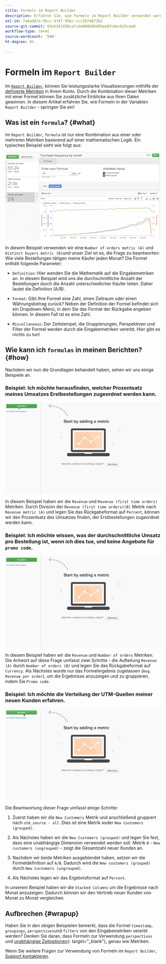 ```yaml
---
title: Formeln im Report Builder
description: Erfahren Sie, wie Formeln im Report Builder verwendet werden können.
exl-id: 7a0ad07a-5bcc-474f-95bc-ccc2b74073b2
source-git-commit: 03a5161930cafcbe600b96465ee0fc0ecb25cae8
workflow-type: tm+mt
source-wordcount: '544'
ht-degree: 0%

---
```


# Formeln im `Report Builder`

Im [`Report Builder`](../../tutorials/using-visual-report-builder.md), können Sie leistungsstarke Visualisierungen mithilfe der [definierte Metriken](../../data-user/reports/ess-manage-data-metrics.md) in Ihrem Konto. Durch die Kombination dieser Metriken mit einer Formel können Sie zusätzliche Einblicke aus Ihren Daten gewinnen. In diesem Artikel erfahren Sie, wie Formeln in der Variablen `Report Builder` - springen Sie ein!

## Was ist ein `formula`? {#what}

Im `Report Builder`, `formula` ist nur eine Kombination aus einer oder mehreren Metriken basierend auf einer mathematischen Logik. Ein typisches Beispiel sieht wie folgt aus:

![](../../assets/formula-example.png)

In diesem Beispiel verwenden wir eine `Number of orders metric (A)` und `Distinct buyers metric (B)`und unser Ziel ist es, die Frage zu beantworten: Wie viele Bestellungen tätigen meine Käufer jeden Monat? Die Formel enthält folgende Parameter:

* `Definition`: Hier wenden Sie die Mathematik auf die Eingabemetriken an. In diesem Beispiel wird uns die durchschnittliche Anzahl der Bestellungen durch die Anzahl unterschiedlicher Käufer teilen. Daher lautet die Definition (A/B).

* `Format`: Gibt Ihre Formel eine Zahl, einen Zeitraum oder einen Währungsbetrag zurück? Neben der Definition der Formel befindet sich ein Dropdown-Menü, in dem Sie das Format der Rückgabe angeben können. In diesem Fall ist es eine Zahl.

* `Miscellaneous`: Der Zeitstempel, die Gruppierungen, Perspektiven und Filter der Formel werden durch die Eingabemetriken vererbt. Hier gibt es nichts zu tun!

## Wie kann ich `formulas` in meinen Berichten? {#how}

Nachdem wir nun die Grundlagen behandelt haben, sehen wir uns einige Beispiele an.

### Beispiel: Ich möchte herausfinden, welcher Prozentsatz meines Umsatzes Erstbestellungen zugeordnet werden kann.

![Verwenden von Formeln zur Ermittlung des Prozentsatzes des Umsatzes, der Erstbestellungen zugeordnet wird](../../assets/first_time_orders.gif)

In diesem Beispiel haben wir die `Revenue` und `Revenue (first time orders)` Metriken. Durch Division der `Revenue (first time orders)(B)` Metrik nach `Revenue metric (A)` und legen Sie das Rückgabeformat auf `Percent`, können wir den Prozentsatz des Umsatzes finden, der Erstbestellungen zugeordnet werden kann.

### Beispiel: Ich möchte wissen, was der durchschnittliche Umsatz pro Bestellung ist, wenn ich dies tue, und keine Angebote für `promo code`.

![Verwenden von Formeln zur Ermittlung des durchschnittlichen Umsatzes pro Bestellung mit und ohne Angebotscodes](../../assets/promo_code.gif)

In diesem Beispiel haben wir die `Revenue` und `Number of orders` Metriken. Die Antwort auf diese Frage umfasst zwei Schritte - die Aufteilung `Revenue (A)` durch `Number of orders (B)` und legen Sie das Rückgabeformat auf `Currency`. Als Nächstes wurde nur das Formelergebnis zugelassen (`Avg. Revenue per order`), um die Ergebnisse anzuzeigen und zu gruppieren, indem Sie `Promo code`.

### Beispiel: Ich möchte die Verteilung der UTM-Quellen meiner neuen Kunden erfahren.

![Verwendung von Formeln zur Suche nach UTM-Quellen neuer Kunden](../../assets/distro.gif)

Die Beantwortung dieser Frage umfasst einige Schritte:

1. Zuerst haben wir die `New Customers` Metrik und anschließend gruppiert nach `utm_source - all`. Dies ist eine Metrik `A`oder `New Customers (grouped)`.

1. Als Nächstes haben wir die `New Customers (grouped)` und legen Sie fest, dass eine unabhängige Dimension verwendet werden soll. Metrik `B` - `New customers (ungrouped)` - zeigt die Gesamtzahl neuer Kunden an.

1. Nachdem wir beide Metriken ausgeblendet haben, setzen wir die Formeldefinition auf `A/B`. Dadurch wird die `New customers (grouped)` durch `New Customers (ungrouped)`.

1. Als Nächstes legen wir das Ergebnisformat auf `Percent`.

In unserem Beispiel haben wir die `Stacked Columns` um die Ergebnisse nach Monat anzuzeigen. Dadurch können wir den Vertrieb neuer Kunden von Monat zu Monat vergleichen.

## Aufbrechen {#wrapup}

Haben Sie in den obigen Beispielen bemerkt, dass die Formel `timestamp`, `groupings`, `perspectives`und `filters` von den Eingabemetriken vererbt werden? Denken Sie daran, dass Formeln zur Verwendung `perspectives` und [unabhängige Zeitoptionen](../../tutorials/time-options-visual-rpt-bldr.md){: target=&quot;_blank&quot;}, genau wie Metriken.

Wenn Sie weitere Fragen zur Verwendung von Formeln im `Report Builder`, [Support kontaktieren](../../guide-overview.md).
